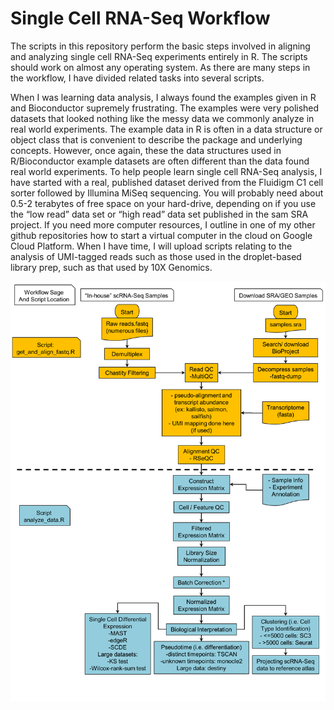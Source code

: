 ﻿# Single Cell RNA-Seq Workflow

The scripts in this repository perform the basic steps involved in aligning and analyzing single cell RNA-Seq experiments entirely in R. The scripts should work on almost any operating system. As there are many steps in the workflow, I have divided related tasks into several scripts.

When I was learning data analysis, I always found the examples given in R and Bioconductor supremely frustrating. The examples were very polished datasets that looked nothing like the messy data we commonly analyze in real world experiments. The example data in R is often in a data structure or object class that is convenient to describe the package and underlying concepts. However, once again, these the data structures used in R/Bioconductor example datasets are often different than the data found real world experiments. To help people learn single cell RNA-Seq analysis, I have started with a real, published dataset derived from the Fluidigm C1 cell sorter followed by Illumina MiSeq sequencing. You will probably need about 0.5-2 terabytes of free space on your hard-drive, depending on if you use the “low read” data set or “high read” data set published in the sam SRA project. If you need more computer resources, I outline in one of my other github repositories how to start a virtual computer in the cloud on Google Cloud Platform. When I have time, I will upload scripts relating to the analysis of UMI-tagged reads such as those used in the droplet-based library prep, such as that used by 10X Genomics.

![Alt text](https://github.com/ctrhodes/scRNA-seq/blob/master/r_scrna/scRNSseq_workflow_r.png?raw=true)
